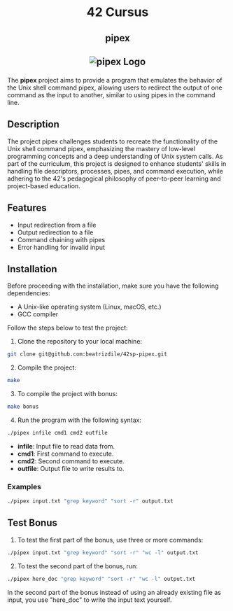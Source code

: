 <h1 align=center>
  42 Cursus
 </h1>
<h2 align=center>
  pipex
</h2>
<h2 align=center>

  ![pipex Logo](https://game.42sp.org.br/static/assets/achievements/pipexm.png)
</h2>

The **pipex** project aims to provide a program that emulates the behavior of the Unix shell command pipex, allowing users to redirect the output of one command as the input to another, similar to using pipes in the command line.

## Description

The project pipex challenges students to recreate the functionality of the Unix shell command pipex, emphasizing the mastery of low-level programming concepts and a deep understanding of Unix system calls. As part of the curriculum, this project is designed to enhance students' skills in handling file descriptors, processes, pipes, and command execution, while adhering to the 42's pedagogical philosophy of peer-to-peer learning and project-based education.

## Features

- Input redirection from a file
- Output redirection to a file
- Command chaining with pipes
- Error handling for invalid input

## Installation

Before proceeding with the installation, make sure you have the following dependencies:

- A Unix-like operating system (Linux, macOS, etc.)
- GCC compiler

Follow the steps below to test the project: 

1. Clone the repository to your local machine:

```bash
git clone git@github.com:beatrizdile/42sp-pipex.git
```

2. Compile the project:
```bash
make
```
3. To compile the project with bonus:
```bash
make bonus
```
4. Run the program with the following syntax:
```bash
./pipex infile cmd1 cmd2 outfile
```
- **infile**: Input file to read data from.
- **cmd1**: First command to execute.
- **cmd2**: Second command to execute.
- **outfile**: Output file to write results to.

### Examples
```bash
./pipex input.txt "grep keyword" "sort -r" output.txt
```

## Test Bonus
1. To test the first part of the bonus, use three or more commands:
```bash
./pipex input.txt "grep keyword" "sort -r" "wc -l" output.txt
```

2. To test the second part of the bonus, run:
```bash
./pipex here_doc "grep keyword" "sort -r" "wc -l" output.txt
```
In the second part of the bonus instead of using an already existing file as input, you use "here_doc" to write the input text yourself.

